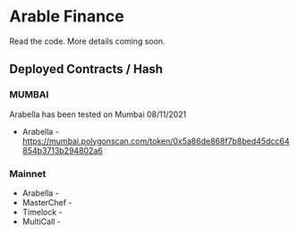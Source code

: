 # Arable Finance

Read the code. More details coming soon.

## Deployed Contracts / Hash

### MUMBAI 
Arabella has been tested on Mumbai 08/11/2021
- Arabella - https://mumbai.polygonscan.com/token/0x5a86de868f7b8bed45dcc64854b3713b294802a6

### Mainnet
- Arabella - 
- MasterChef - 
- Timelock - 
- MultiCall - 
